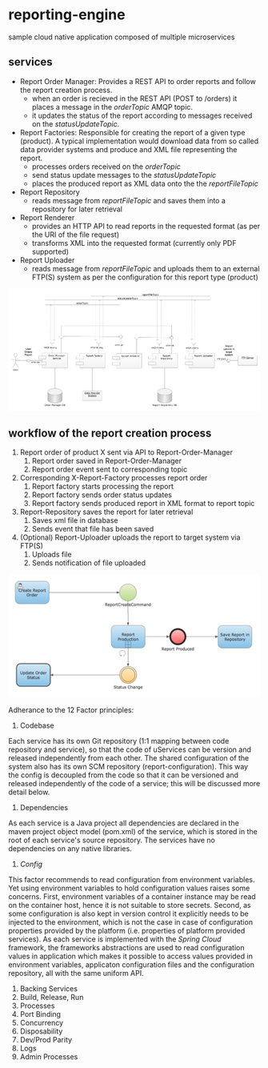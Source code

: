 # reporting-engine
sample cloud native application composed of multiple microservices

## services
* Report Order Manager: Provides a REST API to order reports and follow the report creation process.
  * when an order is recieved in the REST API (POST to /orders) it places a message in the _orderTopic_ AMQP topic.
  * it updates the status of the report according to messages received on the _statusUpdateTopic_.
* Report Factories: Responsible for creating the report of a given type (product). A typical implementation would download data from so called data provider systems and produce and XML file representing the report. 
  * processes orders received on the _orderTopic_
  * send status update messages to the _statusUpdateTopic_
  * places the produced report as XML data onto the the _reportFileTopic_
* Report Repository
  * reads message from _reportFileTopic_ and saves them into a repository for later retrieval
* Report Renderer
  * provides an HTTP API to read reports in the requested format (as per the URI of the file request)
  * transforms XML into the requested format (currently only PDF supported)
* Report Uploader
  * reads message from _reportFileTopic_ and uploads them to an external FTP(S) system as per the configuration for this report type (product)

![Componen Diagramm](/docs/components.png)

## workflow of the report creation process
1. Report order of product X sent via API to Report-Order-Manager
   1.	Report order saved in Report-Order-Manager
   1.	Report order event sent to corresponding topic
1. Corresponding X-Report-Factory processes report order
   1.	Report factory starts processing the report
   1.	Report factory sends order status updates 
   1.	Report factory sends produced report in XML format to report topic
1. Report-Repository saves the report for later retrieval
    1. Saves xml file in database
    1. Sends event that file has been saved
1. (Optional) Report-Uploader uploads the report to target system via FTP(S)
    1. Uploads file
    1. Sends notification of file uploaded

![Activity Diagramm](/docs/report_creation_process.png)

Adherance to the 12 Factor principles:

1. Codebase

Each service has its own Git repository (1:1 mapping between code repository and service), so that the code of uServices can be version and released independently from each other. The shared configuration of the system also has its own SCM repository (report-configuration). This way the config is decoupled from the code so that it can be versioned and released independently of the code of a service; this will be discussed more detail below.  

1. Dependencies

As each service is a Java project all dependencies are declared in the maven project object model (pom.xml) of the service, which is stored in the root of each service's source repository. The services have no dependencies on any native libraries.

1. _Config_

This factor recommends to read configuration from environment variables. Yet using environment variables to hold configuration values raises some concerns. First, environment variables of a container instance may be read on the container host, hence it is not suitable to store secrets. Second, as some configuration is also kept in version control it explicitly needs to be injected to the environment, which is not the case in case of configuration properties provided by the platform (i.e. properties of platform provided services). As each service is implemented with the *Spring Cloud* framework, the frameworks abstractions are used to read configuration values in application which makes it possible to access values provided in environment variables, applicaton configuration files and the configuration repository, all with the same uniform API.

1. Backing Services
1. Build, Release, Run
1. Processes
1. Port Binding 
1. Concurrency
1. Disposability
1. Dev/Prod Parity
1. Logs
1. Admin Processes
